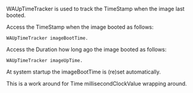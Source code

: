 WAUpTimeTracker is used to track the TimeStamp when the image last booted.

Access the TimeStamp when the image booted as follows:

	WAUpTimeTracker imageBootTime.

Access the Duration how long ago the image booted as follows:

	WAUpTimeTracker imageUpTime.

At system startup the imageBootTime is (re)set automatically.

This is a work around for Time millisecondClockValue wrapping around.
